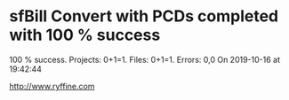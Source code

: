 # sfBill Convert with PCDs completed with 100 % success

100 % success. Projects: 0+1=1.  Files: 0+1=1. Errors: 0,0  On 2019-10-16 at 19:42:44





http://www.ryffine.com
